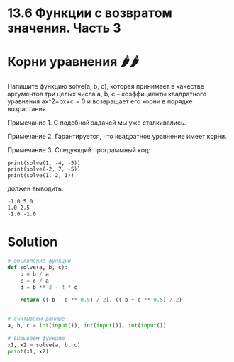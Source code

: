 # 13.6 Функции с возвратом значения. Часть 3

# Корни уравнения 🌶️🌶️

Напишите функцию solve(a, b, c), которая принимает в качестве аргументов три целых числа a, b, c – коэффициенты
квадратного уравнения ax^2+bx+c = 0 и возвращает его корни в порядке возрастания.

Примечание 1. С подобной задачей мы уже сталкивались.

Примечание 2. Гарантируется, что квадратное уравнение имеет корни.

Примечание 3. Следующий программный код:

```
print(solve(1, -4, -5))
print(solve(-2, 7, -5))
print(solve(1, 2, 1))
```

должен выводить:

```
-1.0 5.0
1.0 2.5
-1.0 -1.0
```

# Solution

```python
# объявление функции
def solve(a, b, c):
    b = b / a
    c = c / a
    d = b ** 2 - 4 * c

    return ((-b - d ** 0.5) / 2), ((-b + d ** 0.5) / 2)


# считываем данные
a, b, c = int(input()), int(input()), int(input())

# вызываем функцию
x1, x2 = solve(a, b, c)
print(x1, x2)
```